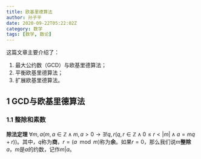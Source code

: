 ```yaml
---
title: 欧基里德算法
author: 孙子平
date: 2020-09-22T05:22:02Z
category: 数学
tags: [数学, 数论]
---
```


这篇文章主要介绍了：

1. 最大公约数（GCD）与欧基里德算法；
2. 平衡欧基里德算法；
3. 扩展欧基里德算法。

<!-- more -->

## 1 GCD与欧基里德算法

### 1.1 整除和素数

**除法定理** $\forall m,a(m,a\in\mathbb{Z}\land m,a>0\rightarrow\exists!q,r(q,r\in\mathbb{Z}\land 0\leq r<|m|\land a=mq+r))$。其中，$q$称为**商**，$r = (a\mod m)$称为**余**。如果$r=0$，那么我们说$m$**整除**$a$，$m$是$a$的约数，记作$m|a$。
